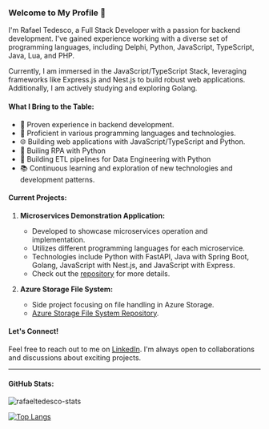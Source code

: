 ### Welcome to My Profile 👋

I'm Rafael Tedesco, a Full Stack Developer with a passion for backend development. I've gained experience working with a diverse set of programming languages, including Delphi, Python, JavaScript, TypeScript, Java, Lua, and PHP.

Currently, I am immersed in the JavaScript/TypeScript Stack, leveraging frameworks like Express.js and Nest.js to build robust web applications. Additionally, I am actively studying and exploring Golang.

#### What I Bring to the Table:

- 🚀 Proven experience in backend development.
- 🔧 Proficient in various programming languages and technologies.
- 🌐 Building web applications with JavaScript/TypeScript and Python.
- 🤖 Builing RPA with Python
- 🎲 Building ETL pipelines for Data Engineering with Python
- 📚 Continuous learning and exploration of new technologies and development patterns.

#### Current Projects:

1. **Microservices Demonstration Application:**
   - Developed to showcase microservices operation and implementation.
   - Utilizes different programming languages for each microservice.
   - Technologies include Python with FastAPI, Java with Spring Boot, Golang, JavaScript with Nest.js, and JavaScript with Express.
   - Check out the [repository](https://github.com/rafaeltedesco/trybeticket-microservices) for more details.

2. **Azure Storage File System:**
   - Side project focusing on file handling in Azure Storage.
   - [Azure Storage File System Repository](https://github.com/rafaeltedesco/azure-storage-file-system-full-stack).

#### Let's Connect!

Feel free to reach out to me on [LinkedIn](https://www.linkedin.com/in/rafael-tedesco/). I'm always open to collaborations and discussions about exciting projects.

---

#### GitHub Stats:

![rafaeltedesco-stats](https://github-readme-stats.vercel.app/api?username=rafaeltedesco&show_icons=true&theme=dracula)

[![Top Langs](https://github-readme-stats.vercel.app/api/top-langs/?username=rafaeltedesco&hide=jupyter%20notebook,objective-c&langs_count=10&layout=compact&theme=dracula)](https://github.com/rafaeltedesco/github-readme-stats)
